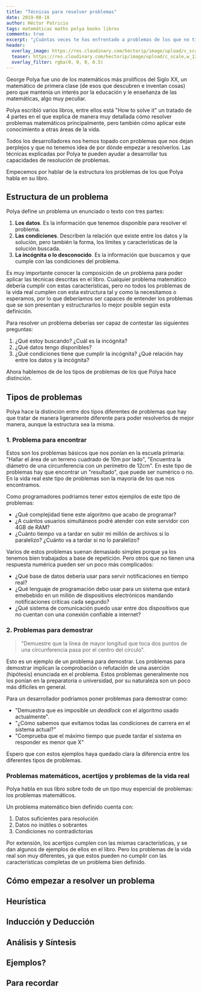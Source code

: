 ```yaml
---
title: "Técnicas para resolver problemas"
date: 2019-08-18
author: Héctor Patricio
tags: matemáticas maths polya books libros
comments: true
excerpt: "¿Cuántas veces te has enfrentado a problemas de los que no tienes ni idea de cómo empezar a resolver? George Polya escribió un libro completo sobre eso en 1928."
header:
  overlay_image: https://res.cloudinary.com/hectorip/image/upload/c_scale,w_1200/v1566189999/91gQt6wB-KL_t7svba.jpg
  teaser: https://res.cloudinary.com/hectorip/image/upload/c_scale,w_1200/v1566189999/91gQt6wB-KL_t7svba.jpg
  overlay_filter: rgba(0, 0, 0, 0.5)
---
```


George Polya fue uno de los matemáticos más prolíficos del Siglo XX, un matemático de primera clase (de esos que descubren e inventan cosas) pero que mantenía un interés por la educación y le enseñanza de las matemáticas, algo muy peculiar.

Polya escribió varios libros, entre ellos está "How to solve it" un tratado de 4 partes en el que explica de manera muy detallada cómo resolver problemas matemáticos principalmente, pero también cómo aplicar este conocimiento a otras áreas de la vida.

Todos los desarrolladores nos hemos topado con problemas que nos dejan perplejos y que no tenemos idea de por dónde empezar a resolverlos. Las técnicas explicadas por Polya te pueden ayudar a desarrollar tus capacidades de resolución de problemas.

Empecemos por hablar de la estructura los problemas de los que Polya habla en su libro.

## Estructura de un problema

Polya define un problema un enunciado o texto con tres partes:

1. **Los datos**. Es la información que tenemos disponible para resolver el problema.
2. **Las condiciones**. Describen la relación que existe entre los datos y la solución, pero también la forma, los límites y características de la solución buscada.
3. **La incógnita o lo desconocido**. Es la información que buscamos y que cumple con las condiciones del problema.

Es muy importante conocer la composición de un problema para poder aplicar las técnicas descritas en el libro. Cualquier problema matemático debería cumplir con estas características, pero no todos los problemas de la vida real cumplen con esta estructura tal y como la necesitamos o esperamos, por lo que deberíamos ser capaces de entender los problemas que se son presentan y estructurarlos lo mejor posible según esta definición.

Para resolver un problema deberías ser capaz de contestar las siguientes preguntas:

1. ¿Qué estoy buscando? ¿Cuál es la incógnita?
2. ¿Qué datos tengo disponibles?
3. ¿Qué condiciones tiene que cumplir la incógnita? ¿Qué relación hay entre los datos y la incógnita?

Ahora hablemos de de los tipos de problemas de los que Polya hace distinción.

## Tipos de problemas

Polya hace la distinción entre dos tipos diferentes de problemas que hay que tratar de manera ligeramente diferente para poder resolverlos de mejor manera, aunque la estructura sea la misma.

### 1. Problema para encontrar

Estos son los problemas básicos que nos ponían en la escuela primaria: "Hallar el área de un terreno cuadrado de 10m por lado", "Encuentra la diámetro de una circunferencia con un perímetro de 12cm". En este tipo de problemas hay que encontrar un "resultado", que puede ser numérico o no. En la vida real este tipo de problemas son la mayoría de los que nos encontramos.

Como programadores podríamos tener estos ejemplos de este tipo de problemas:

- ¿Qué complejidad tiene este algoritmo que acabo de programar?
- ¿A cuántos usuarios simultáneos podré atender con este servidor con 4GB de RAM?
- ¿Cuánto tiempo va a tardar en subir mi millón de archivos si lo paralelizo? ¿Cuánto va a tardar si no lo paralelizo?


Varios de estos problemas suenan demasiado simples porque ya los tenemos bien trabajados a base de repetición. Pero otros que no tienen una respuesta numérica pueden ser un poco más complicados:

- ¿Qué base de datos debería usar para servir notificaciones en tiempo real?
- ¿Qué lenguaje de programación debo usar para un sistema que estará emebebido en un millón de dispositivos electrónicos mandando notificaciones críticas cada segundo?
- ¿Qué sistema de comunicación puedo usar entre dos dispositivos que no cuentan con una conexión confiable a internet?

### 2. Problemas para demostrar

> "Demuestre que la línea de mayor longitud que toca dos puntos de una circunferencia pasa por el centro del círculo". 

Esto es un ejemplo de un problema para demostrar. Los problemas para demostrar implican la comprobación o refutación de una aserción (hipótesis) enunciada en el problema. Estos problemas generalmente nos los ponían en la preparatoria o universidad, por su naturaleza son un poco más difíciles en general.

Para un desarrollador podríamos poner problemas para demostrar como:

- "Demuestra que es imposible un _deadlock_ con el algoritmo usado actualmente".
- "¿Cómo sabemos que evitamos todas las condiciones de carrera en el sistema actual?"
- "Comprueba que el máximo tiempo que puede tardar el sistema en responder es menor que X"

Espero que con estos ejemplos haya quedado clara la diferencia entre los diferentes tipos de problemas.

### Problemas matemáticos, acertijos y problemas de la vida real

Polya habla en sus libro sobre todo de un tipo muy espercial de problemas: los problemas matemáticos.

Un problema matemático bien definido cuenta con:

1. Datos suficientes para resolución
2. Datos no inútiles o sobrantes
3. Condiciones no contradictorias

Por extensión, los acertijos cumplen con las mismas características, y se dan algunos de ejemplos de ellos en el libro.
Pero los problemas de la vida real son muy diferentes, ya que estos pueden no cumplir con las características completas
de un problema bien definido.


## Cómo empezar a resolver un problema

## Heurística

## Inducción y Deducción

## Análisis y Síntesis

## Ejemplos?

## Para recordar
